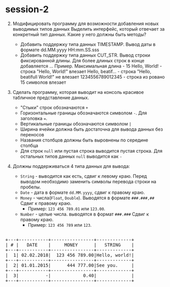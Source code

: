 # session-2

2. Модифицировать программу для возможности добавления новых выводимых типов данных
   Выделить интерфейс, который отвечает за конкретный тип данных.
   Какие у него должны быть методы?
    
    * Добавить поддержку типа данных TIMESTAMP. Вывод даты в формате dd.MM.yyyy HH:mm.SS.sss
    * Добавить поддержку типа данных CUT_STR. Вывод строки фиксированной длины. Для более длиных строк в конце добавляется ...
        Пример. Максимальная длина - 15
        Hello, World!    - строка "Hello, World!" влезает
        Hello, beatif... - строка "Hello, beatifull World!" не влезает
        1234556789012345 - строка из ровано 15 символов влезает

1. Сделать программу, которая выводит на консоль красивое табличное представление данных.
    - "Стыки" строк обозначаются `+`
    - Горизонтальные границы обозначаются символом `-`. Для заголовка `=`.
    - Вертикальные границы обозначаются символом `|`
    - Ширина ячейки должна быть достаточна для вывода данных без переносов
    - Названия столбцов должны быть выровнены по середине столбца
    - Для строк `null` или пустая строка выводится пустая строка. Для остальных типов данных `null` выводится как `-`

2. Должны поддерживаться 4 типа данных для вывода:
    - `String` - выводится как есть, сдвиг к левому краю. Перед выводом необходимо заменить символы перевода строки на пробелы.
    - `Date` - дата в формате `dd.MM.yyyy`, сдвиг к правому краю.
    - `Money` - числа(`Float`, `Double`). Выводятся в формате `###.###,##` Сдвиг к правому краю.
       - Пример: `123 456 789.01` или `123.00`.
    - `Number` - целые числа. выводятся в формат `###.###` Сдвиг к правому краю.
       - Пример: `123 456 789` или `123`.
<pre>

+---+-----------+----------------+-------------+
| # |   DATE    |     MONEY      |   STRING    |
+---+-----------+----------------+-------------+
|  1| 02.02.2018|  123 456 789.00|Hello, world!|
+---+-----------+----------------+-------------+
|  2| 01.01.2015|      444 777.00|See you.     |
+---+-----------+----------------+-------------+
|  3|          -|            0.40|             |
+---+-----------+----------------+-------------+
</pre>
